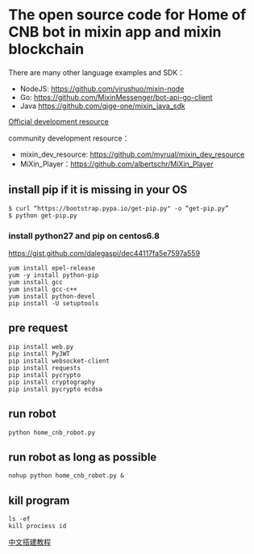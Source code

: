 # The open source code for Home of CNB bot in mixin app and mixin blockchain

There are many other language examples and SDK：

- NodeJS: https://github.com/virushuo/mixin-node
- Go: https://github.com/MixinMessenger/bot-api-go-client
- Java https://github.com/qige-one/mixin_java_sdk 

[Official development resource](http://developers.mixin.one)

community development resource：

- mixin_dev_resource: https://github.com/myrual/mixin_dev_resource
- MiXin_Player：https://github.com/albertschr/MiXin_Player


## install pip if it is missing in your OS
```
$ curl “https://bootstrap.pypa.io/get-pip.py" -o “get-pip.py”
$ python get-pip.py
```
### install python27 and pip on centos6.8
https://gist.github.com/dalegaspi/dec44117fa5e7597a559
```
yum install epel-release
yum -y install python-pip
yum install gcc
yum install gcc-c++
yum install python-devel
pip install -U setuptools
```
## pre request
```
pip install web.py
pip install PyJWT
pip install websocket-client
pip install requests
pip install pycrypto
pip install cryptography
pip install pycrypto ecdsa
```


## run robot 
```
python home_cnb_robot.py
```

## run robot as long as possible
```
nohup python home_cnb_robot.py &
```

## kill program
```
ls -ef
kill prociess id
```


[中文搭建教程](https://www.jianshu.com/p/727cca139a57)
